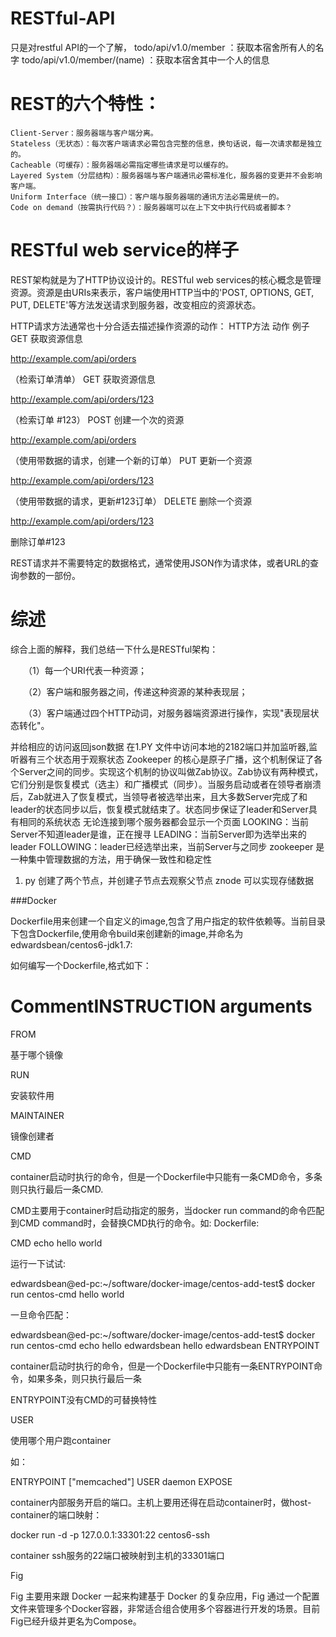 # RESTful-API

只是对restful API的一个了解，
todo/api/v1.0/member ：获取本宿舍所有人的名字
todo/api/v1.0/member/(name) ：获取本宿舍其中一个人的信息
# REST的六个特性：

    Client-Server：服务器端与客户端分离。
    Stateless（无状态）：每次客户端请求必需包含完整的信息，换句话说，每一次请求都是独立的。
    Cacheable（可缓存）：服务器端必需指定哪些请求是可以缓存的。
    Layered System（分层结构）：服务器端与客户端通讯必需标准化，服务器的变更并不会影响客户端。
    Uniform Interface（统一接口）：客户端与服务器端的通讯方法必需是统一的。
    Code on demand（按需执行代码？）：服务器端可以在上下文中执行代码或者脚本？

# RESTful web service的样子

REST架构就是为了HTTP协议设计的。RESTful web services的核心概念是管理资源。资源是由URIs来表示，客户端使用HTTP当中的'POST, OPTIONS, GET, PUT, DELETE'等方法发送请求到服务器，改变相应的资源状态。

HTTP请求方法通常也十分合适去描述操作资源的动作：
HTTP方法 	动作 	例子
GET 	获取资源信息 	

http://example.com/api/orders

（检索订单清单）
GET 	获取资源信息 	

http://example.com/api/orders/123

（检索订单 #123）
POST 	创建一个次的资源 	

http://example.com/api/orders

（使用带数据的请求，创建一个新的订单）
PUT 	更新一个资源 	

http://example.com/api/orders/123

（使用带数据的请求，更新#123订单）
DELETE 	删除一个资源 	

http://example.com/api/orders/123

删除订单#123

REST请求并不需要特定的数据格式，通常使用JSON作为请求体，或者URL的查询参数的一部份。


# 综述

综合上面的解释，我们总结一下什么是RESTful架构：

　　（1）每一个URI代表一种资源；

　　（2）客户端和服务器之间，传递这种资源的某种表现层；

　　（3）客户端通过四个HTTP动词，对服务器端资源进行操作，实现"表现层状态转化"。
  
  
  并给相应的访问返回json数据  在1.PY 文件中访问本地的2182端口并加监听器,监听器有三个状态用于观察状态
Zookeeper 的核心是原子广播，这个机制保证了各个Server之间的同步。实现这个机制的协议叫做Zab协议。Zab协议有两种模式，它们分别是恢复模式（选主）和广播模式（同步）。当服务启动或者在领导者崩溃后，Zab就进入了恢复模式，当领导者被选举出来，且大多数Server完成了和 leader的状态同步以后，恢复模式就结束了。状态同步保证了leader和Server具有相同的系统状态
无论连接到哪个服务器都会显示一个页面
LOOKING：当前Server不知道leader是谁，正在搜寻
LEADING：当前Server即为选举出来的leader
FOLLOWING：leader已经选举出来，当前Server与之同步
zookeeper 是一种集中管理数据的方法，用于确保一致性和稳定性
1.	py 创建了两个节点，并创建子节点去观察父节点
znode 可以实现存储数据


###Docker

Dockerfile用来创建一个自定义的image,包含了用户指定的软件依赖等。当前目录下包含Dockerfile,使用命令build来创建新的image,并命名为edwardsbean/centos6-jdk1.7:

如何编写一个Dockerfile,格式如下：

# CommentINSTRUCTION arguments
FROM


基于哪个镜像

RUN


安装软件用

MAINTAINER


镜像创建者

CMD


container启动时执行的命令，但是一个Dockerfile中只能有一条CMD命令，多条则只执行最后一条CMD.


CMD主要用于container时启动指定的服务，当docker run command的命令匹配到CMD command时，会替换CMD执行的命令。如:
Dockerfile:

CMD echo hello world

运行一下试试:

edwardsbean@ed-pc:~/software/docker-image/centos-add-test$ docker run centos-cmd
hello world

一旦命令匹配：

edwardsbean@ed-pc:~/software/docker-image/centos-add-test$ docker run centos-cmd echo hello edwardsbean
hello edwardsbean
ENTRYPOINT


container启动时执行的命令，但是一个Dockerfile中只能有一条ENTRYPOINT命令，如果多条，则只执行最后一条


ENTRYPOINT没有CMD的可替换特性

USER


使用哪个用户跑container

如：

ENTRYPOINT ["memcached"]
USER daemon
EXPOSE


container内部服务开启的端口。主机上要用还得在启动container时，做host-container的端口映射：

docker run -d -p 127.0.0.1:33301:22 centos6-ssh

container ssh服务的22端口被映射到主机的33301端口 

Fig

Fig 主要用来跟 Docker 一起来构建基于 Docker 的复杂应用，Fig 通过一个配置文件来管理多个Docker容器，非常适合组合使用多个容器进行开发的场景。目前Fig已经升级并更名为Compose。